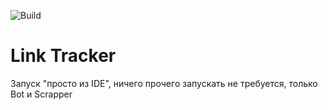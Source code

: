 ![Build](https://github.com/central-university-dev/backend-academy-2025-spring-template/actions/workflows/build.yaml/badge.svg)

# Link Tracker

Запуск "просто из IDE", ничего прочего запускать не требуется, только Bot и Scrapper
